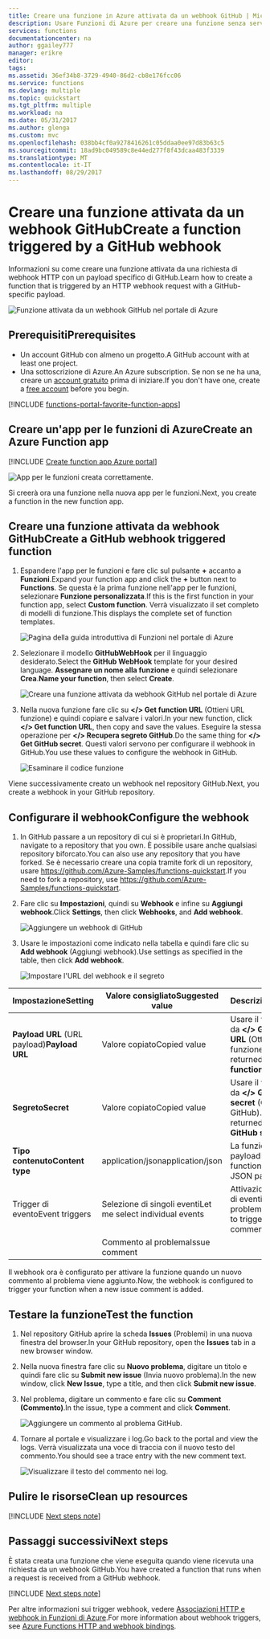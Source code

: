 ```yaml
---
title: Creare una funzione in Azure attivata da un webhook GitHub | Microsoft Docs
description: Usare Funzioni di Azure per creare una funzione senza server che viene richiamata da un webhook GitHub.
services: functions
documentationcenter: na
author: ggailey777
manager: erikre
editor: 
tags: 
ms.assetid: 36ef34b8-3729-4940-86d2-cb8e176fcc06
ms.service: functions
ms.devlang: multiple
ms.topic: quickstart
ms.tgt_pltfrm: multiple
ms.workload: na
ms.date: 05/31/2017
ms.author: glenga
ms.custom: mvc
ms.openlocfilehash: 038bb4cf0a9278416261c05ddaa0ee97d83b63c5
ms.sourcegitcommit: 18ad9bc049589c8e44ed277f8f43dcaa483f3339
ms.translationtype: MT
ms.contentlocale: it-IT
ms.lasthandoff: 08/29/2017
---
```

# <a name="create-a-function-triggered-by-a-github-webhook"></a><span data-ttu-id="a821e-103">Creare una funzione attivata da un webhook GitHub</span><span class="sxs-lookup"><span data-stu-id="a821e-103">Create a function triggered by a GitHub webhook</span></span>

<span data-ttu-id="a821e-104">Informazioni su come creare una funzione attivata da una richiesta di webhook HTTP con un payload specifico di GitHub.</span><span class="sxs-lookup"><span data-stu-id="a821e-104">Learn how to create a function that is triggered by an HTTP webhook request with a GitHub-specific payload.</span></span>

![Funzione attivata da un webhook GitHub nel portale di Azure](./media/functions-create-github-webhook-triggered-function/function-app-in-portal-editor.png)

## <a name="prerequisites"></a><span data-ttu-id="a821e-106">Prerequisiti</span><span class="sxs-lookup"><span data-stu-id="a821e-106">Prerequisites</span></span>

+ <span data-ttu-id="a821e-107">Un account GitHub con almeno un progetto.</span><span class="sxs-lookup"><span data-stu-id="a821e-107">A GitHub account with at least one project.</span></span>
+ <span data-ttu-id="a821e-108">Una sottoscrizione di Azure.</span><span class="sxs-lookup"><span data-stu-id="a821e-108">An Azure subscription.</span></span> <span data-ttu-id="a821e-109">Se non se ne ha una, creare un [account gratuito](https://azure.microsoft.com/free/?WT.mc_id=A261C142F) prima di iniziare.</span><span class="sxs-lookup"><span data-stu-id="a821e-109">If you don't have one, create a [free account](https://azure.microsoft.com/free/?WT.mc_id=A261C142F) before you begin.</span></span>

[!INCLUDE [functions-portal-favorite-function-apps](../../includes/functions-portal-favorite-function-apps.md)]

## <a name="create-an-azure-function-app"></a><span data-ttu-id="a821e-110">Creare un'app per le funzioni di Azure</span><span class="sxs-lookup"><span data-stu-id="a821e-110">Create an Azure Function app</span></span>

[!INCLUDE [Create function app Azure portal](../../includes/functions-create-function-app-portal.md)]

![App per le funzioni creata correttamente.](./media/functions-create-first-azure-function/function-app-create-success.png)

<span data-ttu-id="a821e-112">Si creerà ora una funzione nella nuova app per le funzioni.</span><span class="sxs-lookup"><span data-stu-id="a821e-112">Next, you create a function in the new function app.</span></span>

<a name="create-function"></a>

## <a name="create-a-github-webhook-triggered-function"></a><span data-ttu-id="a821e-113">Creare una funzione attivata da webhook GitHub</span><span class="sxs-lookup"><span data-stu-id="a821e-113">Create a GitHub webhook triggered function</span></span>

1. <span data-ttu-id="a821e-114">Espandere l'app per le funzioni e fare clic sul pulsante **+** accanto a **Funzioni**.</span><span class="sxs-lookup"><span data-stu-id="a821e-114">Expand your function app and click the **+** button next to **Functions**.</span></span> <span data-ttu-id="a821e-115">Se questa è la prima funzione nell'app per le funzioni, selezionare **Funzione personalizzata**.</span><span class="sxs-lookup"><span data-stu-id="a821e-115">If this is the first function in your function app, select **Custom function**.</span></span> <span data-ttu-id="a821e-116">Verrà visualizzato il set completo di modelli di funzione.</span><span class="sxs-lookup"><span data-stu-id="a821e-116">This displays the complete set of function templates.</span></span>

    ![Pagina della guida introduttiva di Funzioni nel portale di Azure](./media/functions-create-github-webhook-triggered-function/add-first-function.png)

2. <span data-ttu-id="a821e-118">Selezionare il modello **GitHubWebHook** per il linguaggio desiderato.</span><span class="sxs-lookup"><span data-stu-id="a821e-118">Select the **GitHub WebHook** template for your desired language.</span></span> <span data-ttu-id="a821e-119">**Assegnare un nome alla funzione** e quindi selezionare **Crea**.</span><span class="sxs-lookup"><span data-stu-id="a821e-119">**Name your function**, then select **Create**.</span></span>

     ![Creare una funzione attivata da webhook GitHub nel portale di Azure](./media/functions-create-github-webhook-triggered-function/functions-create-github-webhook-trigger.png) 

3. <span data-ttu-id="a821e-121">Nella nuova funzione fare clic su **</> Get function URL** (Ottieni URL funzione) e quindi copiare e salvare i valori.</span><span class="sxs-lookup"><span data-stu-id="a821e-121">In your new function, click **</> Get function URL**, then copy and save the values.</span></span> <span data-ttu-id="a821e-122">Eseguire la stessa operazione per **</> Recupera segreto GitHub**.</span><span class="sxs-lookup"><span data-stu-id="a821e-122">Do the same thing for **</> Get GitHub secret**.</span></span> <span data-ttu-id="a821e-123">Questi valori servono per configurare il webhook in GitHub.</span><span class="sxs-lookup"><span data-stu-id="a821e-123">You use these values to configure the webhook in GitHub.</span></span>

    ![Esaminare il codice funzione](./media/functions-create-github-webhook-triggered-function/functions-copy-function-url-github-secret.png)

<span data-ttu-id="a821e-125">Viene successivamente creato un webhook nel repository GitHub.</span><span class="sxs-lookup"><span data-stu-id="a821e-125">Next, you create a webhook in your GitHub repository.</span></span>

## <a name="configure-the-webhook"></a><span data-ttu-id="a821e-126">Configurare il webhook</span><span class="sxs-lookup"><span data-stu-id="a821e-126">Configure the webhook</span></span>

1. <span data-ttu-id="a821e-127">In GitHub passare a un repository di cui si è proprietari.</span><span class="sxs-lookup"><span data-stu-id="a821e-127">In GitHub, navigate to a repository that you own.</span></span> <span data-ttu-id="a821e-128">È possibile usare anche qualsiasi repository biforcato.</span><span class="sxs-lookup"><span data-stu-id="a821e-128">You can also use any repository that you have forked.</span></span> <span data-ttu-id="a821e-129">Se è necessario creare una copia tramite fork di un repository, usare <https://github.com/Azure-Samples/functions-quickstart>.</span><span class="sxs-lookup"><span data-stu-id="a821e-129">If you need to fork a repository, use <https://github.com/Azure-Samples/functions-quickstart>.</span></span>

1. <span data-ttu-id="a821e-130">Fare clic su **Impostazioni**, quindi su **Webhook** e infine su **Aggiungi webhook**.</span><span class="sxs-lookup"><span data-stu-id="a821e-130">Click **Settings**, then click **Webhooks**, and  **Add webhook**.</span></span>

    ![Aggiungere un webhook di GitHub](./media/functions-create-github-webhook-triggered-function/functions-create-new-github-webhook-2.png)

1. <span data-ttu-id="a821e-132">Usare le impostazioni come indicato nella tabella e quindi fare clic su **Add webhook** (Aggiungi webhook).</span><span class="sxs-lookup"><span data-stu-id="a821e-132">Use settings as specified in the table, then click **Add webhook**.</span></span>

    ![Impostare l'URL del webhook e il segreto](./media/functions-create-github-webhook-triggered-function/functions-create-new-github-webhook-3.png)

| <span data-ttu-id="a821e-134">Impostazione</span><span class="sxs-lookup"><span data-stu-id="a821e-134">Setting</span></span> | <span data-ttu-id="a821e-135">Valore consigliato</span><span class="sxs-lookup"><span data-stu-id="a821e-135">Suggested value</span></span> | <span data-ttu-id="a821e-136">Descrizione</span><span class="sxs-lookup"><span data-stu-id="a821e-136">Description</span></span> |
|---|---|---|
| <span data-ttu-id="a821e-137">**Payload URL** (URL payload)</span><span class="sxs-lookup"><span data-stu-id="a821e-137">**Payload URL**</span></span> | <span data-ttu-id="a821e-138">Valore copiato</span><span class="sxs-lookup"><span data-stu-id="a821e-138">Copied value</span></span> | <span data-ttu-id="a821e-139">Usare il valore restituito da **</> Get function URL** (Ottieni URL funzione).</span><span class="sxs-lookup"><span data-stu-id="a821e-139">Use the value returned by  **</> Get function URL**.</span></span> |
| <span data-ttu-id="a821e-140">**Segreto**</span><span class="sxs-lookup"><span data-stu-id="a821e-140">**Secret**</span></span>   | <span data-ttu-id="a821e-141">Valore copiato</span><span class="sxs-lookup"><span data-stu-id="a821e-141">Copied value</span></span> | <span data-ttu-id="a821e-142">Usare il valore restituito da **</> Get GitHub secret** (Ottieni segreto GitHub).</span><span class="sxs-lookup"><span data-stu-id="a821e-142">Use the value returned by  **</> Get GitHub secret**.</span></span> |
| <span data-ttu-id="a821e-143">**Tipo contenuto**</span><span class="sxs-lookup"><span data-stu-id="a821e-143">**Content type**</span></span> | <span data-ttu-id="a821e-144">application/json</span><span class="sxs-lookup"><span data-stu-id="a821e-144">application/json</span></span> | <span data-ttu-id="a821e-145">La funzione prevede un payload JSON.</span><span class="sxs-lookup"><span data-stu-id="a821e-145">The function expects a JSON payload.</span></span> |
| <span data-ttu-id="a821e-146">Trigger di evento</span><span class="sxs-lookup"><span data-stu-id="a821e-146">Event triggers</span></span> | <span data-ttu-id="a821e-147">Selezione di singoli eventi</span><span class="sxs-lookup"><span data-stu-id="a821e-147">Let me select individual events</span></span> | <span data-ttu-id="a821e-148">Attivazione solo in caso di eventi di commento al problema.</span><span class="sxs-lookup"><span data-stu-id="a821e-148">We only want to trigger on issue comment events.</span></span>  |
| | <span data-ttu-id="a821e-149">Commento al problema</span><span class="sxs-lookup"><span data-stu-id="a821e-149">Issue comment</span></span> |  |

<span data-ttu-id="a821e-150">Il webhook ora è configurato per attivare la funzione quando un nuovo commento al problema viene aggiunto.</span><span class="sxs-lookup"><span data-stu-id="a821e-150">Now, the webhook is configured to trigger your function when a new issue comment is added.</span></span>

## <a name="test-the-function"></a><span data-ttu-id="a821e-151">Testare la funzione</span><span class="sxs-lookup"><span data-stu-id="a821e-151">Test the function</span></span>

1. <span data-ttu-id="a821e-152">Nel repository GitHub aprire la scheda **Issues** (Problemi) in una nuova finestra del browser.</span><span class="sxs-lookup"><span data-stu-id="a821e-152">In your GitHub repository, open the **Issues** tab in a new browser window.</span></span>

1. <span data-ttu-id="a821e-153">Nella nuova finestra fare clic su **Nuovo problema**, digitare un titolo e quindi fare clic su **Submit new issue** (Invia nuovo problema).</span><span class="sxs-lookup"><span data-stu-id="a821e-153">In the new window, click **New Issue**, type a title, and then click **Submit new issue**.</span></span>

1. <span data-ttu-id="a821e-154">Nel problema, digitare un commento e fare clic su **Comment (Commento)**.</span><span class="sxs-lookup"><span data-stu-id="a821e-154">In the issue, type a comment and click **Comment**.</span></span>

    ![Aggiungere un commento al problema GitHub.](./media/functions-create-github-webhook-triggered-function/functions-github-webhook-add-comment.png)

1. <span data-ttu-id="a821e-156">Tornare al portale e visualizzare i log.</span><span class="sxs-lookup"><span data-stu-id="a821e-156">Go back to the portal and view the logs.</span></span> <span data-ttu-id="a821e-157">Verrà visualizzata una voce di traccia con il nuovo testo del commento.</span><span class="sxs-lookup"><span data-stu-id="a821e-157">You should see a trace entry with the new comment text.</span></span>

     ![Visualizzare il testo del commento nei log.](./media/functions-create-github-webhook-triggered-function/function-app-view-logs.png)

## <a name="clean-up-resources"></a><span data-ttu-id="a821e-159">Pulire le risorse</span><span class="sxs-lookup"><span data-stu-id="a821e-159">Clean up resources</span></span>

[!INCLUDE [Next steps note](../../includes/functions-quickstart-cleanup.md)]

## <a name="next-steps"></a><span data-ttu-id="a821e-160">Passaggi successivi</span><span class="sxs-lookup"><span data-stu-id="a821e-160">Next steps</span></span>

<span data-ttu-id="a821e-161">È stata creata una funzione che viene eseguita quando viene ricevuta una richiesta da un webhook GitHub.</span><span class="sxs-lookup"><span data-stu-id="a821e-161">You have created a function that runs when a request is received from a GitHub webhook.</span></span>

[!INCLUDE [Next steps note](../../includes/functions-quickstart-next-steps.md)]

<span data-ttu-id="a821e-162">Per altre informazioni sui trigger webhook, vedere [Associazioni HTTP e webhook in Funzioni di Azure](functions-bindings-http-webhook.md).</span><span class="sxs-lookup"><span data-stu-id="a821e-162">For more information about webhook triggers, see [Azure Functions HTTP and webhook bindings](functions-bindings-http-webhook.md).</span></span>
